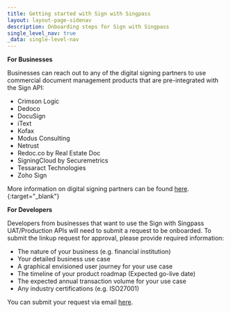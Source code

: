 ```yaml
---
title: Getting started with Sign with Singpass
layout: layout-page-sidenav
description: Onboarding steps for Sign with Singpass
single_level_nav: true
_data: single-level-nav
---
```


**For Businesses**

Businesses can reach out to any of the digital signing partners to use commercial document management products that are pre-integrated with the Sign API:
- Crimson Logic
- Dedoco
- DocuSign
- iText
- Kofax
- Modus Consulting
- Netrust
- Redoc.co by Real Estate Doc
- SigningCloud by Securemetrics
- Tessaract Technologies
- Zoho Sign

More information on digital signing partners can be found [here](https://api.singpass.gov.sg/library/sign/business/Digital%20Signing%20Partners).{:target="_blank"}

**For Developers**

Developers from businesses that want to use the Sign with Singpass UAT/Production APIs will need to submit a request to be onboarded. 
To submit the linkup request for approval, please provide required information:
- The nature of your business (e.g. financial institution)
- Your detailed business use case
- A graphical envisioned user journey for your use case
- The timeline of your product roadmap (Expected go-live date)
- The expected annual transaction volume for your use case
- Any industry certifications (e.g. ISO27001)

You can submit your request via email [here](mailto:sign_support@ndi.gov.sg).


